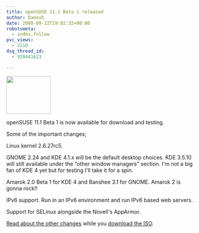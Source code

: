 ```yaml
---
title: openSUSE 11.1 Beta 1 released
author: Danesh
date: 2008-09-22T19:02:32+00:00
robotsmeta:
  - index,follow
pvc_views:
  - 2210
dsq_thread_id:
  - 920441623

---
```

[<img loading="lazy" class="alignnone size-medium wp-image-283" title="opensuse-friendly.png" src="/wp-content/uploads/2007/08/opensuse-friendly.png" alt="" width="117" height="100" />][1]

openSUSE 11.1 Beta 1 is now available for download and testing.

Some of the important changes;

Linux kernel 2.6.27rc5.

GNOME 2.24 and KDE 4.1.x will be the default desktop choices. KDE 3.5.10 will still available under the &#8220;other window managers&#8221; section. I'm not a big fan of KDE 4 yet but for testing I'll take it for a spin.

Amarok 2.0 Beta 1 for KDE 4 and Banshee 3.1 for GNOME. Amarok 2 is gonna rock!!

IPv6 support. Run in an IPv6 environment and run IPv6 based web servers.

Support for SELinux alongside the Novell's AppArmor.

[Read about the other changes][2] while you [download the ISO][3].

 [1]: /wp-content/uploads/2007/08/opensuse-friendly.png
 [2]: http://news.opensuse.org/2008/09/20/development-release-opensuse-111-beta-1-now-available/
 [3]: http://download.opensuse.org/distribution/